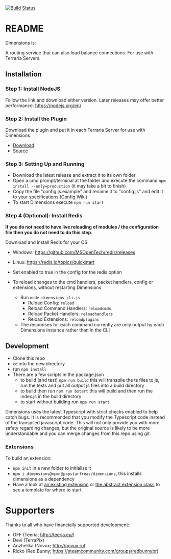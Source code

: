 [![Build Status](https://travis-ci.org/popstarfreas/Dimensions.svg?branch=master)](https://travis-ci.org/popstarfreas/Dimensions)

# README #

Dimensions is:

A routing service that can also load balance connections. For use with Terraria Servers.

## Installation
### Step 1: Install NodeJS
Follow the link and download either version. Later releases may offer better performance. https://nodejs.org/en/
 
### Step 2: Install the Plugin
Download the plugin and put it in each Terraria Server for use with Dimensions
 * [Download](https://github.com/popstarfreas/Dimensions-TerrariaServer/releases)
 * [Source](https://github.com/popstarfreas/Dimensions-TerrariaServer)

### Step 3: Setting Up and Running
 * Download the latest release and extract it to its own folder
 * Open a cmd prompt/terminal at the folder and execute the command `npm install --only=production` (it may take a bit to finish)
 * Copy the file "config.js.example" and rename it to "config.js" and edit it to your specifications ([Config Wiki](https://github.com/popstarfreas/Dimensions/wiki/Config))
 * To start Dimensions execute `npm run start`

### Step 4 (Optional): Install Redis
**If you do not need to have live reloading of modules / the configuration file then you do not need to do this step.**

Download and install Redis for your OS
 * Windows: https://github.com/MSOpenTech/redis/releases
 * Linux: https://redis.io/topics/quickstart
 

 * Set enabled to true in the config for the redis option
 * To reload changes to the cmd handlers, packet handlers, config or extensions, without restarting Dimensions
    * Run `node dimensions_cli.js`
        * Reload Config: `reload`
        * Reload Command Handlers: `reloadcmds`
        * Reload Packet Handlers: `reloadhandlers`
        * Reload Extensions: `reloadplugins`
    * The responses for each command currently are only output by each Dimensions instance rather than in the CLI

## Development

* Clone this repo
* `cd` into the new directory
* run ```npm install```
* There are a few scripts in the package.json
    * to build (and test) ```npm run build``` this will transpile the ts files to js, run the tests and put all output js files into a build directory
    * to build then run ```npm run bstart``` this will build and then run the index.js in the build directory
    * to start without building run `npm run start`

Dimensions uses the latest Typescript with strict checks enabled to help catch bugs. It is recommended that you modify the Typescript code instead of the transpiled javascript code. This will not only provide you with more safety regarding changes, but the original source is likely to be more understandable and you can merge changes from this repo using git.

### Extensions
To build an extension:
 * ``npm init`` in a new folder to initialise it
 * ``npm i dimensions@npm:@popstarfreas/dimensions``, this installs dimensions as a dependency
 * Have a look at [an existing extension](https://github.com/popstarfreas/Kickback/blob/master/index.ts) or [the abstract extension class](https://github.com/popstarfreas/Dimensions/blob/dev/node_modules/dimensions/extension/index.ts) to see a template for where to start
   
# Supporters
Thanks to all who have financially supported development:

 * OFF (Teeria; http://teeria.eu/)
 * Devi (TerraPix)
 * Anzhelika (Novux; http://novux.ru)
 * Ricko (Red Bunny; https://steamcommunity.com/groups/redbunnybr)
